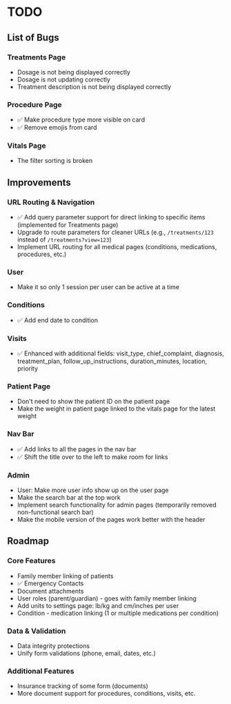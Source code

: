 # TODO

## List of Bugs

### Treatments Page

- Dosage is not being displayed correctly
- Dosage is not updating correctly
- Treatment description is not being displayed correctly

### Procedure Page

- ✅ Make procedure type more visible on card
- ✅ Remove emojis from card

### Vitals Page

- The filter sorting is broken

## Improvements

### URL Routing & Navigation

- ✅ Add query parameter support for direct linking to specific items (implemented for Treatments page)
- Upgrade to route parameters for cleaner URLs (e.g., `/treatments/123` instead of `/treatments?view=123`)
- Implement URL routing for all medical pages (conditions, medications, procedures, etc.)

### User

- Make it so only 1 session per user can be active at a time

### Conditions

- ✅ Add end date to condition

### Visits

- ✅ Enhanced with additional fields: visit_type, chief_complaint, diagnosis, treatment_plan, follow_up_instructions, duration_minutes, location, priority

### Patient Page

- Don't need to show the patient ID on the patient page
- Make the weight in patient page linked to the vitals page for the latest weight

### Nav Bar

- ✅ Add links to all the pages in the nav bar
- ✅ Shift the title over to the left to make room for links

### Admin

- User: Make more user info show up on the user page
- Make the search bar at the top work
- Implement search functionality for admin pages (temporarily removed non-functional search bar)
- Make the mobile version of the pages work better with the header

## Roadmap

### Core Features

- Family member linking of patients
- ✅ Emergency Contacts
- Document attachments
- User roles (parent/guardian) - goes with family member linking
- Add units to settings page: lb/kg and cm/inches per user
- Condition - medication linking (1 or multiple medications per condition)

### Data & Validation

- Data integrity protections
- Unify form validations (phone, email, dates, etc.)

### Additional Features

- Insurance tracking of some form (documents)
- More document support for procedures, conditions, visits, etc.
